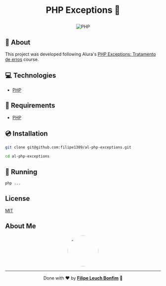 # <p align="center">PHP Exceptions 🚩</p>

<p align="center">
    <img src="https://img.shields.io/badge/php-8.0-green" alt="PHP"/>
</p>

## 💬 About

This project was developed following Alura's [PHP Exceptions: Tratamento de erros](https://cursos.alura.com.br/course/php-exceptions-tratamento-erros) course.

## :computer: Technologies

- [PHP](https://www.php.net/)

## :scroll: Requirements

- [PHP](https://www.php.net/)

## :cd: Installation

```sh
git clone git@github.com:filipe1309/al-php-exceptions.git
```

```sh
cd al-php-exceptions
```

## :runner: Running

```sh
php ...
```

## License

[MIT](https://choosealicense.com/licenses/mit/)

## About Me

<p align="center">
    <a style="font-weight: bold" href="https://www.linkedin.com/in/filipe1309/">
    <img style="border-radius:50%" width="100px; "src="https://avatars.githubusercontent.com/u/2081014?s=60&v=4"/>
    </a>
</p>

---

<p align="center">
    Done with ♥ by <a style="font-weight: bold" href="https://www.linkedin.com/in/filipe1309/">Filipe Leuch Bonfim</a> 🖖
</p>
